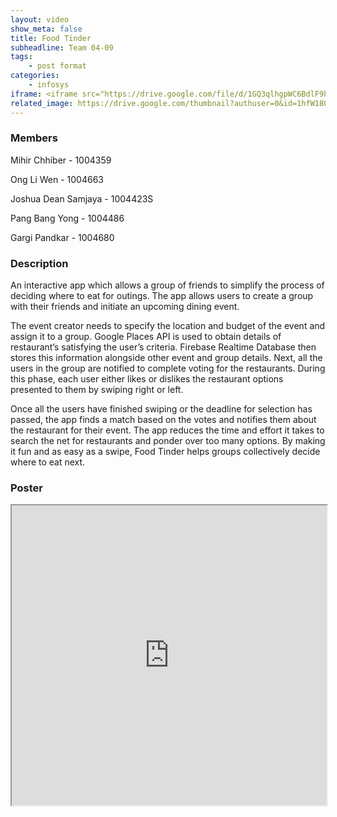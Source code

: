 ```yaml
---
layout: video
show_meta: false
title: Food Tinder
subheadline: Team 04-09
tags:
    - post format
categories:
    - infosys
iframe: <iframe src="https://drive.google.com/file/d/1GQ3qlhgpWC6BdlF9boaBvqfKhqOlYBDj/preview" width="320" height="240"></iframe>
related_image: https://drive.google.com/thumbnail?authuser=0&id=1hfW18OatZQe1RpL17uTQMzChONVW7MMH&sz=w300-h300-p-k-nu-iv1
---
```

### Members

Mihir Chhiber - 1004359

Ong Li Wen - 1004663

Joshua Dean Samjaya - 1004423S

Pang Bang Yong - 1004486

Gargi Pandkar - 1004680

### Description

An interactive app which allows a group of friends to simplify the process of deciding where to eat for outings. The app allows users to create a group with their friends and initiate an upcoming dining event. 

The event creator needs to specify the location and budget of the event and assign it to a group. Google Places API is used to obtain details of restaurant’s satisfying the user’s criteria. Firebase Realtime Database then stores this information alongside other event and group details. Next, all the users in the group are notified to complete voting for the restaurants. During this phase, each user either likes or dislikes the restaurant options presented to them by swiping right or left. 

Once all the users have finished swiping or the deadline for selection has passed, the app finds a match based on the votes and notifies them about the restaurant for their event. The app reduces the time and effort it takes to search the net for restaurants and ponder over too many options. By making it fun and as easy as a swipe, Food Tinder helps groups collectively decide where to eat next.

### Poster

<iframe src="https://drive.google.com/file/d/1hfW18OatZQe1RpL17uTQMzChONVW7MMH/preview" width="100%" height="480"></iframe>
